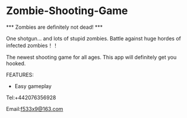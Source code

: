 # Zombie-Shooting-Game

*** Zombies are definitely not dead! *** 

One shotgun... and lots of stupid zombies.
Battle against huge hordes of infected zombies！！

The newest shooting game for all ages. This app will definitely get you hooked. 

FEATURES: 

* Easy gameplay 

Tel:+442076356928

Email:f533x9@163.com
